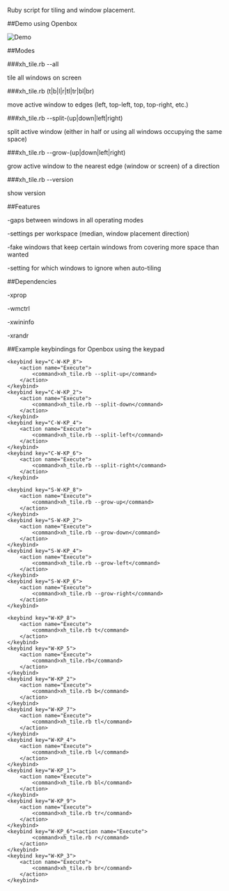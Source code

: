 Ruby script for tiling and window placement.

##Demo using Openbox

![Demo](http://i.imgur.com/4VgLJBn.gif)

##Modes

###xh_tile.rb --all

tile all windows on screen

###xh_tile.rb (t|b|l|r|tl|tr|bl|br)

move active window to edges (left, top-left, top, top-right, etc.)

###xh_tile.rb --split-(up|down|left|right)

split active window (either in half or using all windows occupying the same space)

###xh_tile.rb --grow-(up|down|left|right)

grow active window to the nearest edge (window or screen) of a direction

###xh_tile.rb --version

show version

##Features

-gaps between windows in all operating modes

-settings per workspace (median, window placement direction)

-fake windows that keep certain windows from covering more space than wanted

-setting for which windows to ignore when auto-tiling


##Dependencies

-xprop

-wmctrl

-xwininfo

-xrandr


##Example keybindings for Openbox using the keypad

```
<keybind key="C-W-KP_8">
	<action name="Execute">
		<command>xh_tile.rb --split-up</command>
	</action>
</keybind>
<keybind key="C-W-KP_2">
	<action name="Execute">
		<command>xh_tile.rb --split-down</command>
	</action>
</keybind>
<keybind key="C-W-KP_4">
	<action name="Execute">
		<command>xh_tile.rb --split-left</command>
	</action>
</keybind>
<keybind key="C-W-KP_6">
	<action name="Execute">
		<command>xh_tile.rb --split-right</command>
	</action>
</keybind>

<keybind key="S-W-KP_8">
	<action name="Execute">
		<command>xh_tile.rb --grow-up</command>
	</action>
</keybind>
<keybind key="S-W-KP_2">
	<action name="Execute">
		<command>xh_tile.rb --grow-down</command>
	</action>
</keybind>
<keybind key="S-W-KP_4">
	<action name="Execute">
		<command>xh_tile.rb --grow-left</command>
	</action>
</keybind>
<keybind key="S-W-KP_6">
	<action name="Execute">
		<command>xh_tile.rb --grow-right</command>
	</action>
</keybind>

<keybind key="W-KP_8">
	<action name="Execute">
		<command>xh_tile.rb t</command>
	</action>
</keybind>
<keybind key="W-KP_5">
	<action name="Execute">
		<command>xh_tile.rb</command>
	</action>
</keybind>
<keybind key="W-KP_2">
	<action name="Execute">
		<command>xh_tile.rb b</command>
	</action>
</keybind>
<keybind key="W-KP_7">
	<action name="Execute">
		<command>xh_tile.rb tl</command>
	</action>
</keybind>
<keybind key="W-KP_4">
	<action name="Execute">
		<command>xh_tile.rb l</command>
	</action>
</keybind>
<keybind key="W-KP_1">
	<action name="Execute">
		<command>xh_tile.rb bl</command>
	</action>
</keybind>
<keybind key="W-KP_9">
	<action name="Execute">
		<command>xh_tile.rb tr</command>
	</action>
</keybind>
<keybind key="W-KP_6"><action name="Execute">
		<command>xh_tile.rb r</command>
	</action>
</keybind>
<keybind key="W-KP_3">
	<action name="Execute">
		<command>xh_tile.rb br</command>
	</action>
</keybind>
```